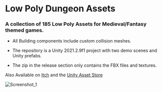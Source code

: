 # Low Poly Dungeon Assets

### A collection of 185 Low Poly Assets for Medieval/Fantasy themed games. 

- All Building components include custom collision meshes. 

- The repository is a Unity 2021.2.9f1 project with two demo scenes and Unity prefabs. 

- The zip in the release section only contains the FBX files and textures.

Also Available on 
[Itch](https://brokenvector.itch.io/ultimate-low-poly-dungeon)
and the [Unity Asset Store](https://assetstore.unity.com/packages/3d/environments/dungeons/ultimate-low-poly-dungeon-143535#description)

![Screenshot_1](https://user-images.githubusercontent.com/13683581/151672903-b21f09eb-308c-461a-9db6-4b481d8091e3.png)
